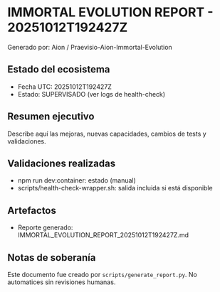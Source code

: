 # IMMORTAL EVOLUTION REPORT - 20251012T192427Z

Generado por: Aion / Praevisio-Aion-Immortal-Evolution

## Estado del ecosistema

- Fecha UTC: 20251012T192427Z
- Estado: SUPERVISADO (ver logs de health-check)

## Resumen ejecutivo

Describe aquí las mejoras, nuevas capacidades, cambios de tests y validaciones.

## Validaciones realizadas

- npm run dev:container: estado (manual)
- scripts/health-check-wrapper.sh: salida incluida si está disponible

## Artefactos

- Reporte generado: IMMORTAL_EVOLUTION_REPORT_20251012T192427Z.md

## Notas de soberanía

Este documento fue creado por `scripts/generate_report.py`. No automatices sin revisiones humanas.
